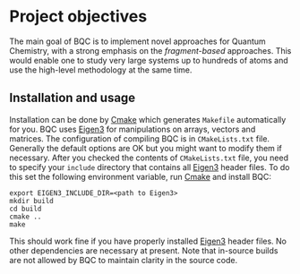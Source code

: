 Project objectives
==================

The main goal of BQC is to implement novel approaches for Quantum Chemistry, with a strong emphasis on the
*fragment-based* approaches. This would enable one to study very large systems up to hundreds of atoms and use
the high-level methodology at the same time.

Installation and usage
----------------------

Installation can be done by [Cmake] which generates `Makefile` automatically for you. BQC uses [Eigen3] for manipulations
on arrays, vectors and matrices. The configuration of compiling BQC is in `CMakeLists.txt` file. Generally
the default options are OK but you might want to modify them if necessary.
After you checked the contents of `CMakeLists.txt` file, you need to specify your `include` directory that contains all
[Eigen3] header files. To do this set the following environment variable, run [Cmake] and install BQC:

~~~~~~~~~~~~~~~~~~~~~~~~~~~~~~~~~~~~~~~~~~{.sh}
export EIGEN3_INCLUDE_DIR=<path to Eigen3>
mkdir build
cd build
cmake ..
make
~~~~~~~~~~~~~~~~~~~~~~~~~~~~~~~~~~~~~~~~~~

This should work fine if you have properly installed [Eigen3] header files. No other dependencies are necessary at
present. Note that in-source builds are not allowed by BQC to maintain clarity in the source code.

[cmake]:  https://cmake.org/ "Cmake package"
[eigen3]: http://eigen.tuxfamily.org/dox/ "High-performance numerical libraries for manipulations on arrays, vectors and matrices"

